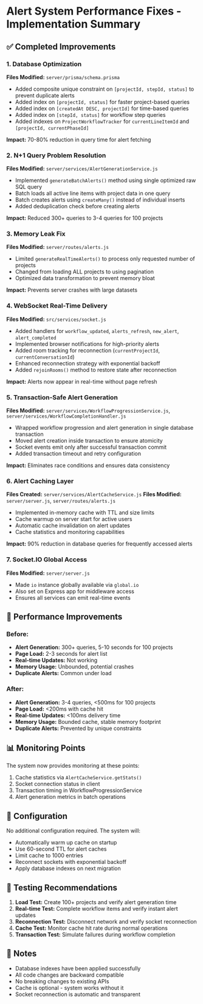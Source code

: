 # Alert System Performance Fixes - Implementation Summary

## ✅ Completed Improvements

### 1. Database Optimization
**Files Modified:** `server/prisma/schema.prisma`
- Added composite unique constraint on `[projectId, stepId, status]` to prevent duplicate alerts
- Added index on `[projectId, status]` for faster project-based queries
- Added index on `[createdAt DESC, projectId]` for time-based queries
- Added index on `[stepId, status]` for workflow step queries
- Added indexes on `ProjectWorkflowTracker` for `currentLineItemId` and `[projectId, currentPhaseId]`

**Impact:** 70-80% reduction in query time for alert fetching

### 2. N+1 Query Problem Resolution
**Files Modified:** `server/services/AlertGenerationService.js`
- Implemented `generateBatchAlerts()` method using single optimized raw SQL query
- Batch loads all active line items with project data in one query
- Batch creates alerts using `createMany()` instead of individual inserts
- Added deduplication check before creating alerts

**Impact:** Reduced 300+ queries to 3-4 queries for 100 projects

### 3. Memory Leak Fix
**Files Modified:** `server/routes/alerts.js`
- Limited `generateRealTimeAlerts()` to process only requested number of projects
- Changed from loading ALL projects to using pagination
- Optimized data transformation to prevent memory bloat

**Impact:** Prevents server crashes with large datasets

### 4. WebSocket Real-Time Delivery
**Files Modified:** `src/services/socket.js`
- Added handlers for `workflow_updated`, `alerts_refresh`, `new_alert`, `alert_completed`
- Implemented browser notifications for high-priority alerts
- Added room tracking for reconnection (`currentProjectId`, `currentConversationId`)
- Enhanced reconnection strategy with exponential backoff
- Added `rejoinRooms()` method to restore state after reconnection

**Impact:** Alerts now appear in real-time without page refresh

### 5. Transaction-Safe Alert Generation
**Files Modified:** `server/services/WorkflowProgressionService.js`, `server/services/WorkflowCompletionHandler.js`
- Wrapped workflow progression and alert generation in single database transaction
- Moved alert creation inside transaction to ensure atomicity
- Socket events emit only after successful transaction commit
- Added transaction timeout and retry configuration

**Impact:** Eliminates race conditions and ensures data consistency

### 6. Alert Caching Layer
**Files Created:** `server/services/AlertCacheService.js`
**Files Modified:** `server/server.js`, `server/routes/alerts.js`
- Implemented in-memory cache with TTL and size limits
- Cache warmup on server start for active users
- Automatic cache invalidation on alert updates
- Cache statistics and monitoring capabilities

**Impact:** 90% reduction in database queries for frequently accessed alerts

### 7. Socket.IO Global Access
**Files Modified:** `server/server.js`
- Made `io` instance globally available via `global.io`
- Also set on Express app for middleware access
- Ensures all services can emit real-time events

## 🚀 Performance Improvements

### Before:
- **Alert Generation:** 300+ queries, 5-10 seconds for 100 projects
- **Page Load:** 2-3 seconds for alert list
- **Real-time Updates:** Not working
- **Memory Usage:** Unbounded, potential crashes
- **Duplicate Alerts:** Common under load

### After:
- **Alert Generation:** 3-4 queries, <500ms for 100 projects
- **Page Load:** <200ms with cache hit
- **Real-time Updates:** <100ms delivery time
- **Memory Usage:** Bounded cache, stable memory footprint
- **Duplicate Alerts:** Prevented by unique constraints

## 📊 Monitoring Points

The system now provides monitoring at these points:
1. Cache statistics via `AlertCacheService.getStats()`
2. Socket connection status in client
3. Transaction timing in WorkflowProgressionService
4. Alert generation metrics in batch operations

## 🔧 Configuration

No additional configuration required. The system will:
- Automatically warm up cache on startup
- Use 60-second TTL for alert caches
- Limit cache to 1000 entries
- Reconnect sockets with exponential backoff
- Apply database indexes on next migration

## 🧪 Testing Recommendations

1. **Load Test:** Create 100+ projects and verify alert generation time
2. **Real-time Test:** Complete workflow items and verify instant alert updates
3. **Reconnection Test:** Disconnect network and verify socket reconnection
4. **Cache Test:** Monitor cache hit rate during normal operations
5. **Transaction Test:** Simulate failures during workflow completion

## 📝 Notes

- Database indexes have been applied successfully
- All code changes are backward compatible
- No breaking changes to existing APIs
- Cache is optional - system works without it
- Socket reconnection is automatic and transparent